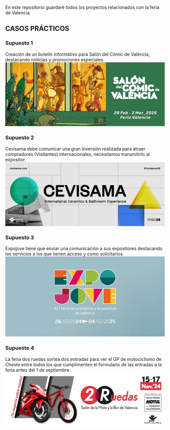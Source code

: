 En este repositorio guardaré todos los proyectos relacionados con la fería de Valencia.

## CASOS PRÁCTICOS 

### Supuesto 1 
Creación de un boletín informativo para Salón del Cómic de València, destacando noticias y promociones especiales.  
![Salón del comic de Valencia](./assets/images/salon_comic/cabecera.jpg)

### Supuesto 2
Cevisama debe comunicar una gran inversión realizada para atraer compradores (Visitantes) internacionales, necesitamos transmitirlo al expositor.  
![CEVISAMA](./assets/images/cevisama/cabecera.jpg)

### Supuesto 3
Expojove tiene que enviar una comunicación a sus expositores destacando los servicios a los que tienen acceso y como solicitarlos.  
![EXPOJOVE](./assets/images/expojove/cabecera.jpg)

### Supuesto 4
La feria dos ruedas sortea dos entradas para ver el GP de motociclismo de Cheste entre todos los que cumplimenten el formulario de las entradas a la feria antes del 1 de septiembre.  
![2RUEDAS](./assets/images/2ruedas/cabecera.jpg)